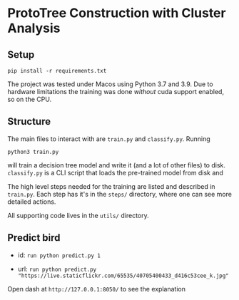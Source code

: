 # ProtoTree Construction with Cluster Analysis

## Setup

`pip install -r requirements.txt`

The project was tested under Macos using Python 3.7 and 3.9. Due to hardware 
limitations the training was done _without_ cuda support enabled, so on the CPU.

## Structure

The main files to interact with are `train.py` and `classify.py`. Running 

```shell
python3 train.py
```

will train a decision tree model and write it (and a lot of other files) to 
disk. `classify.py` is a CLI script that loads the pre-trained model from disk 
and

The high level steps needed for the training are listed and described in 
`train.py`. Each step has it's in the `steps/` directory, where one can see more 
detailed actions.

All supporting code lives in the `utils/` directory.
## Predict bird

- id: `run python predict.py 1` 

- url: `run python predict.py "https://live.staticflickr.com/65535/40705400433_d416c53cee_k.jpg"`

Open dash at `http://127.0.0.1:8050/` to see the explanation
